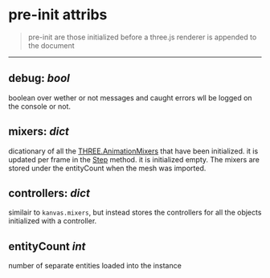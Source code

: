 # pre-init attribs

> pre-init are those initialized before a three.js renderer is appended to the document
---

## debug: *bool*
boolean over wether or not messages and caught errors wll be logged on the console or not. 

## mixers: *dict*
dicationary of all the [THREE.AnimationMixers]('https://threejs.org/docs/#api/en/animation/AnimationMixer') that have been initialized. it is updated per frame in the [Step]('../') method. it is initialized empty.
The mixers are stored under the entityCount when the mesh was imported.

## controllers: *dict*
similair to `kanvas.mixers`, but instead stores the controllers for all the objects initialized with a controller. 


## entityCount *int*
number of separate entities loaded into the instance